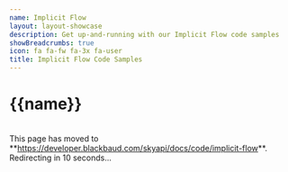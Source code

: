 ```yaml
---
name: Implicit Flow
layout: layout-showcase
description: Get up-and-running with our Implicit Flow code samples
showBreadcrumbs: true
icon: fa fa-fw fa-3x fa-user
title: Implicit Flow Code Samples
---
```


# {{name}}
   <br />
<bb-alert bb-alert-type="warning">This page has moved to **<a href="https://developer.blackbaud.com/skyapi/docs/code/implicit-flow">https://developer.blackbaud.com/skyapi/docs/code/implicit-flow</a>**. Redirecting in 10 seconds...
</bb-alert>
<br /> <br />

<script> var timer = setTimeout(function() { window.location='https://developer.blackbaud.com/skyapi/docs/code/implicit-flow' }, 10000); </script>